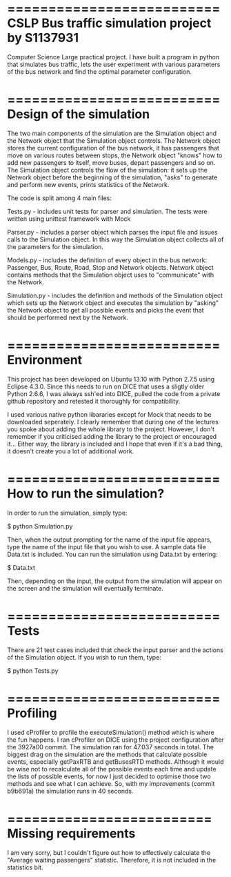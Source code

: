 ==========================
CSLP Bus traffic simulation project by S1137931
==========================

Computer Science Large practical project.
I have built a program in python that simulates bus traffic, lets the user experiment with various parameters of the bus network and find the optimal parameter configuration.


==========================
Design of the simulation
==========================

The two main components of the simulation are the Simulation object and the Network object that the Simulation object controls. The Network object stores the current configuration of the bus network, it has passengers that move on various routes between stops, the Network object "knows" how to add new passengers to itself, move buses, depart passengers and so on. The Simulation object controls the flow of the simulation: it sets up the Network object before the beginning of the simulation, "asks" to generate and perform new events, prints statistics of the Network.

The code is split among 4 main files:


Tests.py - includes unit tests for parser and simulation. The tests were written using unittest framework with Mock

Parser.py - includes a parser object which parses the input file and issues calls to the Simulation object. In this way the Simulation object collects all of the parameters for the simulation.

Models.py - includes the definition of every object in the bus network: Passenger, Bus, Route, Road, Stop and Network objects. Network object contains methods that the Simulation object uses to "communicate" with the Network.

Simulation.py - includes the definition and methods of the Simulation object which sets up the Network object and executes the simulation by "asking" the Network object to get all possible events and picks the event that should be performed next by the Network.


==========================
Environment
==========================

This project has been developed on Ubuntu 13.10 with Python 2.7.5 using Eclipse 4.3.0. Since this needs to run on DICE that uses a sligtly older Python 2.6.6, I was always ssh'ed into DICE, pulled the code from a private github repository and retested it thoroughly for compatibility.

I used various native python libararies except for Mock that needs to be downloaded seperately. I clearly remember that during one of the lectures you spoke about adding the whole library to the project. However, I don't remember if you criticised adding the library to the project or encouraged it... Either way, the library is included and I hope that even if it's a bad thing, it doesn't create you a lot of additional work.

==========================
How to run the simulation?
==========================

In order to run the simulation, simply type:


$ python Simulation.py


Then, when the output prompting for the name of the input file appears, type the name of the input file that you wish to use. A sample data file Data.txt is included. You can run the simulation using Data.txt by entering:


$ Data.txt


Then, depending on the input, the output from the simulation will appear on the screen and the simulation will eventually terminate.


==========================
Tests
==========================


There are 21 test cases included that check the input parser and the actions of the Simulation object. If you wish to run them, type:


$ python Tests.py


==========================
Profiling
==========================

I used cProfiler to profile the executeSimulation() method which is where the fun happens. I ran cProfiler on DICE using the project configuration after the 3927a00 commit. The simulation ran for 47.037 seconds in total. The biggest drag on the simulation are the methods that calculate possible events, especially getPaxRTB and getBusesRTD methods. Although it would be wise not to recalculate all of the possible events each time and update the lists of possible events, for now I just decided to optimise those two methods and see what I can achieve. So, with my improvements (commit b9b691a) the simulation runs in 40 seconds.


=========================
Missing requirements
=========================

I am very sorry, but I couldn't figure out how to effectively calculate the "Average waiting passengers" statistic. Therefore, it is not included in the statistics bit.
